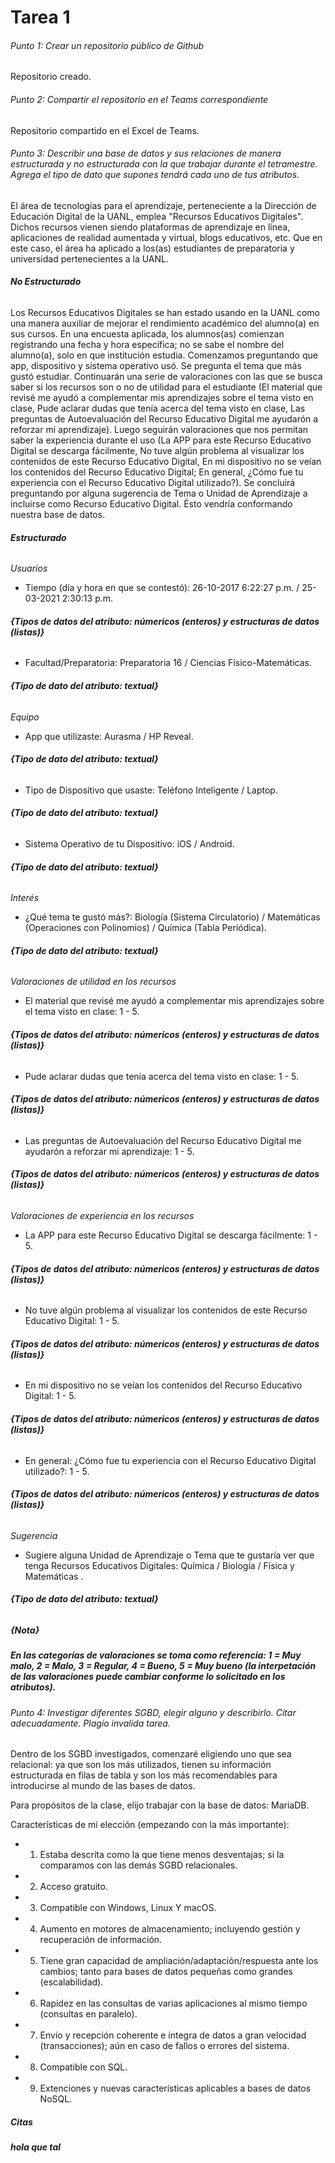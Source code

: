 # Tarea 1
###### Punto 1: Crear un repositorio público de Github
Repositorio creado.

###### Punto 2: Compartir el repositorio en el Teams correspondiente 
Repositorio compartido en el Excel de Teams.

###### Punto 3: Describir una base de datos y sus relaciones de manera estructurada y no estructurada con la que trabajar durante el tetramestre. Agrega el tipo de dato que supones tendrá cada uno de tus atributos.

El área de tecnologías para el aprendizaje, perteneciente a la Dirección de Educación Digital de la UANL, emplea "Recursos Educativos Digitales". Dichos recursos vienen siendo plataformas de aprendizaje en línea, aplicaciones de realidad aumentada y virtual, blogs educativos, etc. Que en este caso, el área ha aplicado a los(as) estudiantes de preparatoria y universidad pertenecientes a la UANL. 

###### ***No Estructurado***

Los Recursos Educativos Digitales se han estado usando en la UANL como una manera auxiliar de mejorar el rendimiento académico del alumno(a) en sus cursos. En una encuesta aplicada, los alumnos(as) comienzan registrando una fecha y hora específica; no se sabe el nombre del alumno(a), solo en que institución estudia. Comenzamos preguntando que app, dispositivo y sistema operativo usó. Se pregunta el tema que más gustó estudiar. Continuarán una serie de valoraciones con las que se busca saber si los recursos son o no de utilidad para el estudiante (El material que revisé me ayudó a complementar mis aprendizajes sobre el tema visto en clase, Pude aclarar dudas que tenía acerca del tema visto en clase, Las preguntas de Autoevaluación del Recurso Educativo Digital me ayudarón a reforzar mi aprendizaje). Luego seguirán valoraciones que nos permitan saber la experiencia durante el uso (La APP para este Recurso Educativo Digital se descarga fácilmente, No tuve algún problema al visualizar los contenidos de este Recurso Educativo Digital, En mi dispositivo no se veían los contenidos del Recurso Educativo Digital; En general, ¿Cómo fue tu experiencia con el Recurso Educativo Digital utilizado?). Se concluirá preguntando por alguna sugerencia de Tema o Unidad de Aprendizaje a incluirse como Recurso Educativo Digital. Ésto vendría conformando nuestra base de datos.

###### ***Estructurado***

*Usuarios*
- Tiempo (día y hora en que se contestó): 26-10-2017  6:22:27 p.m. / 25-03-2021  2:30:13 p.m.
###### **{Tipos de datos del atributo: númericos (enteros) y estructuras de datos (listas)}**    
- Facultad/Preparatoria: Preparatoria 16 / Ciencias Físico-Matemáticas.
###### **{Tipo de dato del atributo: textual}**    

*Equipo*
- App que utilizaste: Aurasma / HP Reveal.
###### **{Tipo de dato del atributo: textual}**  
- Tipo de Dispositivo que usaste: Teléfono Inteligente / Laptop.
###### **{Tipo de dato del atributo: textual}**  
- Sistema Operativo de tu Dispositivo: iOS / Android.
###### **{Tipo de dato del atributo: textual}**  

*Interés*
- ¿Qué tema te gustó más?: Biología (Sistema Circulatorio) / Matemáticas (Operaciones con Polinomios) / Química (Tabla Periódica).    
###### **{Tipo de dato del atributo: textual}**  

*Valoraciones de utilidad en los recursos*
- El material que revisé me ayudó a complementar mis aprendizajes sobre el tema visto en clase: 1 - 5.
###### **{Tipos de datos del atributo: númericos (enteros) y estructuras de datos (listas)}** 
- Pude aclarar dudas que tenía acerca del tema visto en clase: 1 - 5.
###### **{Tipos de datos del atributo: númericos (enteros) y estructuras de datos (listas)}**  
- Las preguntas de Autoevaluación del Recurso Educativo Digital me ayudarón a reforzar mi aprendizaje: 1 - 5. 
###### **{Tipos de datos del atributo: númericos (enteros) y estructuras de datos (listas)}**  

*Valoraciones de experiencia en los recursos*
- La APP para este Recurso Educativo Digital se descarga fácilmente: 1 - 5.  
###### **{Tipos de datos del atributo: númericos (enteros) y estructuras de datos (listas)}**  
- No tuve algún problema al visualizar los contenidos de este Recurso Educativo Digital: 1 - 5. 
###### **{Tipos de datos del atributo: númericos (enteros) y estructuras de datos (listas)}**  
- En mi dispositivo no se veían los contenidos del Recurso Educativo Digital: 1 - 5.
###### **{Tipos de datos del atributo: númericos (enteros) y estructuras de datos (listas)}**  
- En general: ¿Cómo fue tu experiencia con el Recurso Educativo Digital utilizado?: 1 - 5.
###### **{Tipos de datos del atributo: númericos (enteros) y estructuras de datos (listas)}**  

*Sugerencia*
- Sugiere alguna Unidad de Aprendizaje o Tema que te gustaría ver que tenga Recursos Educativos Digitales: Química / Biología / Física y Matemáticas .  
###### **{Tipo de dato del atributo: textual}**  

##### **{Nota}** 
##### En las categorías de valoraciones se toma como referencia: 1 = Muy malo, 2 = Malo, 3 = Regular, 4 = Bueno, 5 = Muy bueno (la interpetación de las valoraciones puede cambiar conforme lo solicitado en los atributos).

###### Punto 4: Investigar diferentes SGBD, elegir alguno y describirlo. Citar adecuadamente. Plagio invalida tarea.

Dentro de los SGBD investigados, comenzaré eligiendo uno que sea relacional: ya que son los más utilizados, tienen su información estructurada en filas de tabla y son los más recomendables para introducirse al mundo de las bases de datos.

Para propósitos de la clase, elijo trabajar con la base de datos: MariaDB. 

Características de mi elección (empezando con la más importante):
- 1. Estaba descrita como la que tiene menos desventajas; si la comparamos con las demás SGBD relacionales. 
- 2. Acceso gratuito.
- 3. Compatible con Windows, Linux Y macOS. 
- 4. Aumento en motores de almacenamiento; incluyendo gestión y recuperación de información.
- 5. Tiene gran capacidad de ampliación/adaptación/respuesta ante los cambios; tanto para bases de datos pequeñas como grandes (escalabilidad).
- 6. Rapidez en las consultas de varias aplicaciones al mismo tiempo (consultas en paralelo).
- 7. Envío y recepción coherente e íntegra de datos a gran velocidad (transacciones); aún en caso de fallos o errores del sistema. 
- 8. Compatible con SQL.
- 9. Extenciones y nuevas características aplicables a bases de datos NoSQL.

##### ***Citas***
##### hola que tal 







